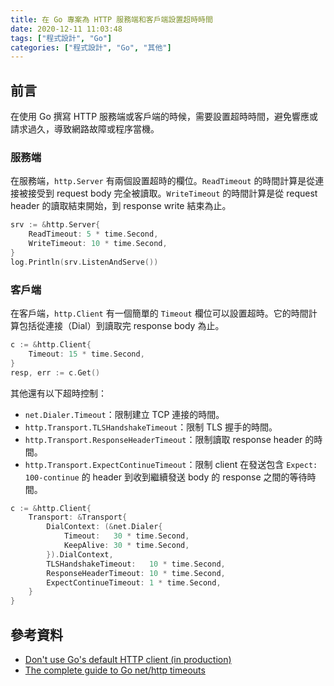 ```yaml
---
title: 在 Go 專案為 HTTP 服務端和客戶端設置超時時間
date: 2020-12-11 11:03:48
tags: ["程式設計", "Go"]
categories: ["程式設計", "Go", "其他"]
---
```


## 前言

在使用 Go 撰寫 HTTP 服務端或客戶端的時候，需要設置超時時間，避免響應或請求過久，導致網路故障或程序當機。

### 服務端

在服務端，`http.Server` 有兩個設置超時的欄位。`ReadTimeout` 的時間計算是從連接被接受到 request body 完全被讀取。`WriteTimeout` 的時間計算是從 request header 的讀取結束開始，到 response write 結束為止。

```GO
srv := &http.Server{  
	ReadTimeout: 5 * time.Second,
	WriteTimeout: 10 * time.Second,
}
log.Println(srv.ListenAndServe())
```

### 客戶端

在客戶端，`http.Client` 有一個簡單的 `Timeout` 欄位可以設置超時。它的時間計算包括從連接（Dial）到讀取完 response body 為止。

```GO
c := &http.Client{  
	Timeout: 15 * time.Second,
}
resp, err := c.Get()
```

其他還有以下超時控制：

- `net.Dialer.Timeout`：限制建立 TCP 連接的時間。
- `http.Transport.TLSHandshakeTimeout`：限制 TLS 握手的時間。
- `http.Transport.ResponseHeaderTimeout`：限制讀取 response header 的時間。
- `http.Transport.ExpectContinueTimeout`：限制 client 在發送包含 `Expect: 100-continue` 的 header 到收到繼續發送 body 的 response 之間的等待時間。

```GO
c := &http.Client{
	Transport: &Transport{
		DialContext: (&net.Dialer{
			Timeout:   30 * time.Second,
			KeepAlive: 30 * time.Second,
		}).DialContext,
		TLSHandshakeTimeout:   10 * time.Second,
		ResponseHeaderTimeout: 10 * time.Second,
		ExpectContinueTimeout: 1 * time.Second,
	}
}
```

## 參考資料

- [Don't use Go's default HTTP client (in production)](https://medium.com/@nate510/don-t-use-go-s-default-http-client-4804cb19f779)
- [The complete guide to Go net/http timeouts](https://blog.cloudflare.com/the-complete-guide-to-golang-net-http-timeouts/)
